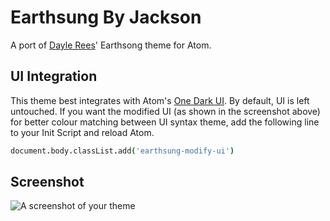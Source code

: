 # Earthsung By Jackson

A port of [Dayle Rees](http://daylerees.github.io)' Earthsong theme for Atom.

## UI Integration

This theme best integrates with Atom's [One Dark UI](https://atom.io/themes/one-dark-ui).  By default, UI is left untouched.  If you want the modified UI (as shown in the screenshot above) for better colour matching between UI syntax theme, add the following line to your Init Script and reload Atom.

```coffee
document.body.classList.add('earthsung-modify-ui')
```

## Screenshot

![A screenshot of your theme](https://raw.githubusercontent.com/JesseLeite/earthsung-by-jackson-syntax-atom/master/screenshot.png)
